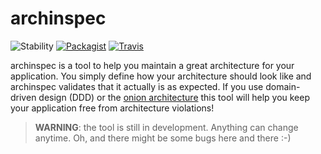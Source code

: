 # archinspec

![Stability](https://img.shields.io/badge/stability-alpha-orange.svg)
[![Packagist](https://img.shields.io/packagist/v/FaKeller/archinspec.svg?maxAge=2592000)](https://packagist.org/packages/FaKeller/archinspec)
[![Travis](https://img.shields.io/travis/FaKeller/archinspec.svg?maxAge=2592000)](https://travis-ci.org/FaKeller/archinspec)

archinspec is a tool to help you maintain a great architecture for your application.
You simply define how your architecture should look like and archinspec validates that it actually is as expected.
If you use domain-driven design (DDD) or the [onion architecture](http://jeffreypalermo.com/blog/the-onion-architecture-part-1/) this tool will help you keep your application free from architecture violations!

> **WARNING**: the tool is still in development. Anything can change anytime. Oh, and there might be some bugs here and there :-)